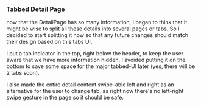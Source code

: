 ### Tabbed Detail Page

now that the DetailPage has so many information, I began to think that it might be wise to split all these details into several pages or tabs. So I decided to start splitting it now so that any future changes should match their design based on this tabs UI.

I put a tab indicator in the top, right below the header, to keep the user aware that we have more information hidden. I avoided putting it on the bottom to save some space for the major tabbed-UI later (yes, there will be 2 tabs soon).

I also made the entire detail content swipe-able left and right as an alternative for the user to change tab, as right now there's no left-right swipe gesture in the page so it should be safe.
